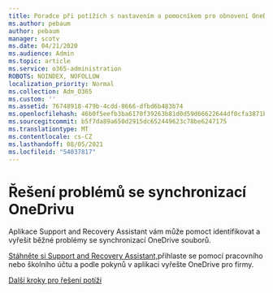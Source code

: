 ```yaml
---
title: Poradce při potížích s nastavením a pomocníkem pro obnovení OneDrive pro firmy
ms.author: pebaum
author: pebaum
manager: scotv
ms.date: 04/21/2020
ms.audience: Admin
ms.topic: article
ms.service: o365-administration
ROBOTS: NOINDEX, NOFOLLOW
localization_priority: Normal
ms.collection: Adm_O365
ms.custom: ''
ms.assetid: 76748918-479b-4cdd-8666-dfbd6b483b74
ms.openlocfilehash: 46b0f5eefb3ba6170f39263b81d0d59d66622644df0cfa3871b1ce4cdd214818
ms.sourcegitcommit: b5f7da89a650d2915dc652449623c78be6247175
ms.translationtype: MT
ms.contentlocale: cs-CZ
ms.lasthandoff: 08/05/2021
ms.locfileid: "54037817"
---
```

# <a name="fix-onedrive-sync-problems"></a>Řešení problémů se synchronizací OneDrivu

Aplikace Support and Recovery Assistant vám může pomoct identifikovat a vyřešit běžné problémy se synchronizací OneDrive souborů. 
  
[Stáhněte si Support and Recovery Assistant,](https://aka.ms/sara)přihlaste se pomocí pracovního nebo školního účtu a podle pokynů v aplikaci vyřešte OneDrive pro firmy. 
  
[Další kroky pro řešení potíží](https://go.microsoft.com/fwlink/?linkid=872097)
  


